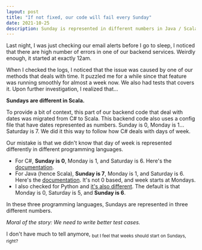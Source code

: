 ```yaml
---
layout: post
title: "If not fixed, our code will fail every Sunday"
date: 2021-10-25
description: Sunday is represented in different numbers in Java / Scala compared to C#. Apparently, it is also different in Python.
---
```


Last night, I was just checking our email alerts before I go to sleep, I noticed that there are high number of errors in one of our backend services. Weirdly enough, it started at exactly 12am.

When I checked the logs, I noticed that the issue was caused by one of our methods that deals with time. It puzzled me for a while since that feature was running smoothly for almost a week now. We also had tests that covers it. Upon further investigation, I realized that...

**Sundays are different in Scala.**

To provide a bit of context, this part of our backend code that deal with dates was migrated from C# to Scala. This backend code also uses a config file that have dates represented as numbers. Sunday is 0, Monday is 1... Saturday is 7. We did it this way to follow how C# deals with days of week.

Our mistake is that we didn't know that day of week is represented differently in different programming languages.

- For C#, **Sunday is 0**, Monday is 1, and Saturday is 6. Here's the [documentation](https://docs.microsoft.com/en-us/dotnet/api/system.dayofweek?view=net-5.0).
- For Java (hence Scala), **Sunday is 7**, Monday is 1, and Saturday is 6. Here's the [documentation](https://docs.microsoft.com/en-us/dotnet/api/system.dayofweek?view=net-5.0). It's not 0 based, and week starts at Mondays.
- I also checked for Python and [it's also different](https://docs.python.org/3/library/datetime.html#datetime.datetime.weekday). The default is that Monday is 0, Saturday is 5, and **Sunday is 6**.

In these three programming languages, Sundays are represented in three different numbers.

*Moral of the story: We need to write better test cases.*

I don't have much to tell anymore, <sub>but I feel that weeks should start on Sundays, right?</sub>
